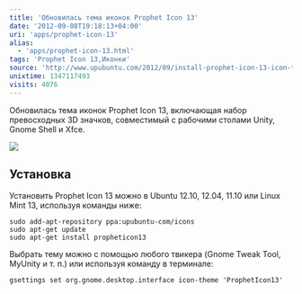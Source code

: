 ```yaml
---
title: 'Обновилась тема иконок Prophet Icon 13'
date: '2012-09-08T19:18:13+04:00'
uri: 'apps/prophet-icon-13'
alias: 
  - 'apps/prophet-icon-13.html'
tags: 'Prophet Icon 13,Иконки'
source: 'http://www.upubuntu.com/2012/09/install-prophet-icon-13-icon-theme-on.html'
unixtime: 1347117493
visits: 4076
---
```

Обновилась тема иконок Prophet Icon 13, включающая набор превосходных 3D значков, совместимый с рабочими столами Unity, Gnome Shell и Xfce.

[![](img/2012/09/08/19-00/prophet-icon-13-7955673268-o.jpg)](img/2012/09/08/19-00/prophet-icon-13-7955673268-o.jpg)

## Установка

Установить Prophet Icon 13 можно в Ubuntu 12.10, 12.04, 11.10 или Linux Mint 13, используя команды ниже:

```
sudo add-apt-repository ppa:upubuntu-com/icons
sudo apt-get update
sudo apt-get install propheticon13
```

Выбрать тему можно с помощью любого твикера (Gnome Tweak Tool, MyUnity и т. п.) или используя команду в терминале:

```
gsettings set org.gnome.desktop.interface icon-theme 'ProphetIcon13'
```
